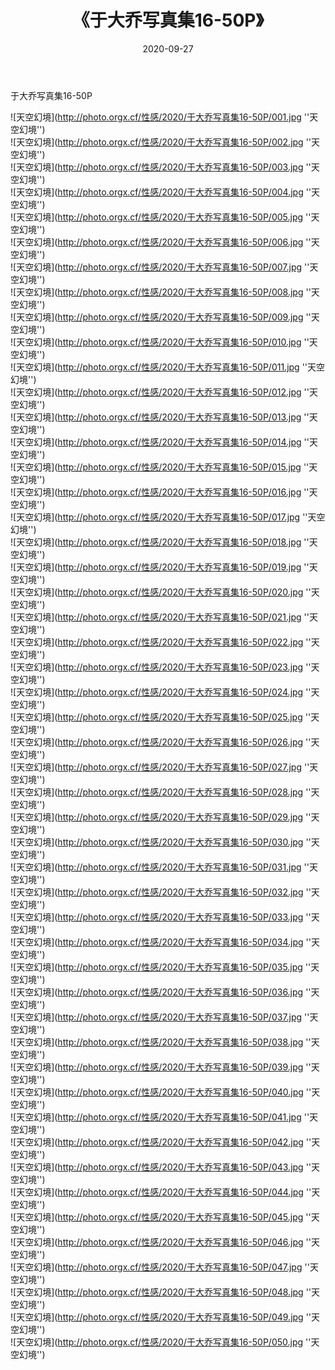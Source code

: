 ﻿---
layout: post
title:  《于大乔写真集16-50P》
date:   2020-09-27
image: http://photo.orgx.cf/性感/2020/于大乔写真集16-50P/000.jpg
categories: [美女, 性感, 泳衣]
---

于大乔写真集16-50P



![天空幻境](http://photo.orgx.cf/性感/2020/于大乔写真集16-50P/001.jpg ''天空幻境'') <br>
![天空幻境](http://photo.orgx.cf/性感/2020/于大乔写真集16-50P/002.jpg ''天空幻境'') <br>
![天空幻境](http://photo.orgx.cf/性感/2020/于大乔写真集16-50P/003.jpg ''天空幻境'') <br>
![天空幻境](http://photo.orgx.cf/性感/2020/于大乔写真集16-50P/004.jpg ''天空幻境'') <br>
![天空幻境](http://photo.orgx.cf/性感/2020/于大乔写真集16-50P/005.jpg ''天空幻境'') <br>
![天空幻境](http://photo.orgx.cf/性感/2020/于大乔写真集16-50P/006.jpg ''天空幻境'') <br>
![天空幻境](http://photo.orgx.cf/性感/2020/于大乔写真集16-50P/007.jpg ''天空幻境'') <br>
![天空幻境](http://photo.orgx.cf/性感/2020/于大乔写真集16-50P/008.jpg ''天空幻境'') <br>
![天空幻境](http://photo.orgx.cf/性感/2020/于大乔写真集16-50P/009.jpg ''天空幻境'') <br>
![天空幻境](http://photo.orgx.cf/性感/2020/于大乔写真集16-50P/010.jpg ''天空幻境'') <br>
![天空幻境](http://photo.orgx.cf/性感/2020/于大乔写真集16-50P/011.jpg ''天空幻境'') <br>
![天空幻境](http://photo.orgx.cf/性感/2020/于大乔写真集16-50P/012.jpg ''天空幻境'') <br>
![天空幻境](http://photo.orgx.cf/性感/2020/于大乔写真集16-50P/013.jpg ''天空幻境'') <br>
![天空幻境](http://photo.orgx.cf/性感/2020/于大乔写真集16-50P/014.jpg ''天空幻境'') <br>
![天空幻境](http://photo.orgx.cf/性感/2020/于大乔写真集16-50P/015.jpg ''天空幻境'') <br>
![天空幻境](http://photo.orgx.cf/性感/2020/于大乔写真集16-50P/016.jpg ''天空幻境'') <br>
![天空幻境](http://photo.orgx.cf/性感/2020/于大乔写真集16-50P/017.jpg ''天空幻境'') <br>
![天空幻境](http://photo.orgx.cf/性感/2020/于大乔写真集16-50P/018.jpg ''天空幻境'') <br>
![天空幻境](http://photo.orgx.cf/性感/2020/于大乔写真集16-50P/019.jpg ''天空幻境'') <br>
![天空幻境](http://photo.orgx.cf/性感/2020/于大乔写真集16-50P/020.jpg ''天空幻境'') <br>
![天空幻境](http://photo.orgx.cf/性感/2020/于大乔写真集16-50P/021.jpg ''天空幻境'') <br>
![天空幻境](http://photo.orgx.cf/性感/2020/于大乔写真集16-50P/022.jpg ''天空幻境'') <br>
![天空幻境](http://photo.orgx.cf/性感/2020/于大乔写真集16-50P/023.jpg ''天空幻境'') <br>
![天空幻境](http://photo.orgx.cf/性感/2020/于大乔写真集16-50P/024.jpg ''天空幻境'') <br>
![天空幻境](http://photo.orgx.cf/性感/2020/于大乔写真集16-50P/025.jpg ''天空幻境'') <br>
![天空幻境](http://photo.orgx.cf/性感/2020/于大乔写真集16-50P/026.jpg ''天空幻境'') <br>
![天空幻境](http://photo.orgx.cf/性感/2020/于大乔写真集16-50P/027.jpg ''天空幻境'') <br>
![天空幻境](http://photo.orgx.cf/性感/2020/于大乔写真集16-50P/028.jpg ''天空幻境'') <br>
![天空幻境](http://photo.orgx.cf/性感/2020/于大乔写真集16-50P/029.jpg ''天空幻境'') <br>
![天空幻境](http://photo.orgx.cf/性感/2020/于大乔写真集16-50P/030.jpg ''天空幻境'') <br>
![天空幻境](http://photo.orgx.cf/性感/2020/于大乔写真集16-50P/031.jpg ''天空幻境'') <br>
![天空幻境](http://photo.orgx.cf/性感/2020/于大乔写真集16-50P/032.jpg ''天空幻境'') <br>
![天空幻境](http://photo.orgx.cf/性感/2020/于大乔写真集16-50P/033.jpg ''天空幻境'') <br>
![天空幻境](http://photo.orgx.cf/性感/2020/于大乔写真集16-50P/034.jpg ''天空幻境'') <br>
![天空幻境](http://photo.orgx.cf/性感/2020/于大乔写真集16-50P/035.jpg ''天空幻境'') <br>
![天空幻境](http://photo.orgx.cf/性感/2020/于大乔写真集16-50P/036.jpg ''天空幻境'') <br>
![天空幻境](http://photo.orgx.cf/性感/2020/于大乔写真集16-50P/037.jpg ''天空幻境'') <br>
![天空幻境](http://photo.orgx.cf/性感/2020/于大乔写真集16-50P/038.jpg ''天空幻境'') <br>
![天空幻境](http://photo.orgx.cf/性感/2020/于大乔写真集16-50P/039.jpg ''天空幻境'') <br>
![天空幻境](http://photo.orgx.cf/性感/2020/于大乔写真集16-50P/040.jpg ''天空幻境'') <br>
![天空幻境](http://photo.orgx.cf/性感/2020/于大乔写真集16-50P/041.jpg ''天空幻境'') <br>
![天空幻境](http://photo.orgx.cf/性感/2020/于大乔写真集16-50P/042.jpg ''天空幻境'') <br>
![天空幻境](http://photo.orgx.cf/性感/2020/于大乔写真集16-50P/043.jpg ''天空幻境'') <br>
![天空幻境](http://photo.orgx.cf/性感/2020/于大乔写真集16-50P/044.jpg ''天空幻境'') <br>
![天空幻境](http://photo.orgx.cf/性感/2020/于大乔写真集16-50P/045.jpg ''天空幻境'') <br>
![天空幻境](http://photo.orgx.cf/性感/2020/于大乔写真集16-50P/046.jpg ''天空幻境'') <br>
![天空幻境](http://photo.orgx.cf/性感/2020/于大乔写真集16-50P/047.jpg ''天空幻境'') <br>
![天空幻境](http://photo.orgx.cf/性感/2020/于大乔写真集16-50P/048.jpg ''天空幻境'') <br>
![天空幻境](http://photo.orgx.cf/性感/2020/于大乔写真集16-50P/049.jpg ''天空幻境'') <br>
![天空幻境](http://photo.orgx.cf/性感/2020/于大乔写真集16-50P/050.jpg ''天空幻境'') <br>